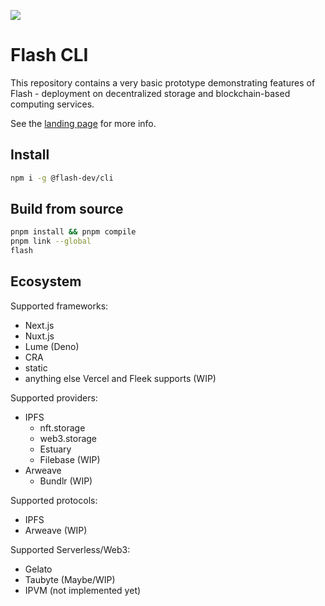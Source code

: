![](https://bafkreibgn7zwhzt3tazfrbsevboe3pxpvlbvd6yq6fbkq6dmd6tlmxysni.ipfs.nftstorage.link/)

# Flash CLI

This repository contains a very basic prototype demonstrating features of
Flash - deployment on decentralized storage and blockchain-based computing
services.

See the [landing page](https://flash-dev.vercel.app) for more info.

## Install

```sh
npm i -g @flash-dev/cli
```

## Build from source

```sh
pnpm install && pnpm compile
pnpm link --global
flash
```

## Ecosystem

Supported frameworks:

- Next.js
- Nuxt.js
- Lume (Deno)
- CRA
- static
- anything else Vercel and Fleek supports (WIP)

Supported providers:

- IPFS
  - nft.storage
  - web3.storage
  - Estuary
  - Filebase (WIP)
- Arweave
  - Bundlr (WIP) 

Supported protocols:

- IPFS
- Arweave (WIP)

Supported Serverless/Web3:

- Gelato
- Taubyte (Maybe/WIP)
- IPVM (not implemented yet)
